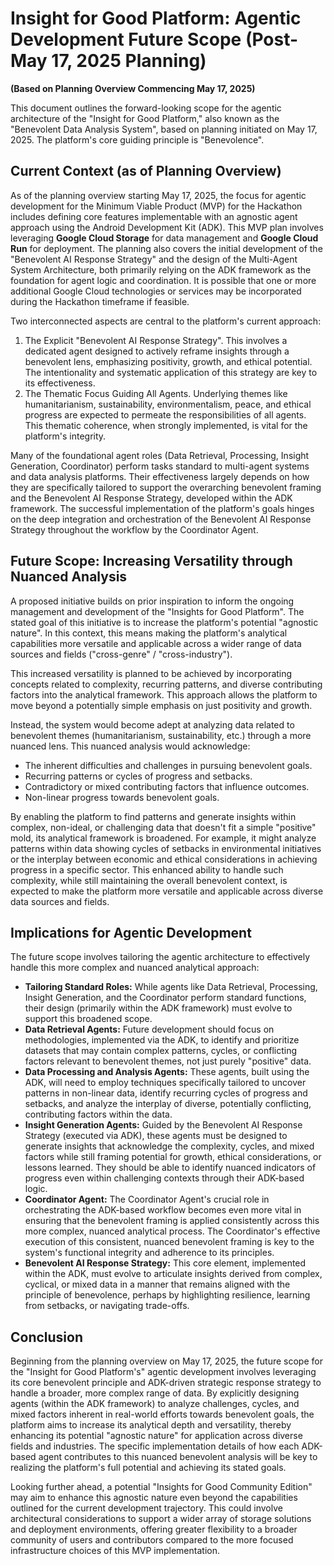 # Insight for Good Platform: Agentic Development Future Scope (Post-May 17, 2025 Planning)

**(Based on Planning Overview Commencing May 17, 2025)**

This document outlines the forward-looking scope for the agentic architecture of the "Insight for Good Platform," also known as the "Benevolent Data Analysis System", based on planning initiated on May 17, 2025. The platform's core guiding principle is "Benevolence".

## Current Context (as of Planning Overview)

As of the planning overview starting May 17, 2025, the focus for agentic development for the Minimum Viable Product (MVP) for the Hackathon includes defining core features implementable with an agnostic agent approach using the Android Development Kit (ADK). This MVP plan involves leveraging **Google Cloud Storage** for data management and **Google Cloud Run** for deployment. The planning also covers the initial development of the "Benevolent AI Response Strategy" and the design of the Multi-Agent System Architecture, both primarily relying on the ADK framework as the foundation for agent logic and coordination. It is possible that one or more additional Google Cloud technologies or services may be incorporated during the Hackathon timeframe if feasible.

Two interconnected aspects are central to the platform's current approach:
1.  The Explicit "Benevolent AI Response Strategy". This involves a dedicated agent designed to actively reframe insights through a benevolent lens, emphasizing positivity, growth, and ethical potential. The intentionality and systematic application of this strategy are key to its effectiveness.
2.  The Thematic Focus Guiding All Agents. Underlying themes like humanitarianism, sustainability, environmentalism, peace, and ethical progress are expected to permeate the responsibilities of all agents. This thematic coherence, when strongly implemented, is vital for the platform's integrity.

Many of the foundational agent roles (Data Retrieval, Processing, Insight Generation, Coordinator) perform tasks standard to multi-agent systems and data analysis platforms. Their effectiveness largely depends on how they are specifically tailored to support the overarching benevolent framing and the Benevolent AI Response Strategy, developed within the ADK framework. The successful implementation of the platform's goals hinges on the deep integration and orchestration of the Benevolent AI Response Strategy throughout the workflow by the Coordinator Agent.

## Future Scope: Increasing Versatility through Nuanced Analysis

A proposed initiative builds on prior inspiration to inform the ongoing management and development of the "Insights for Good Platform". The stated goal of this initiative is to increase the platform's potential "agnostic nature". In this context, this means making the platform's analytical capabilities more versatile and applicable across a wider range of data sources and fields ("cross-genre" / "cross-industry").

This increased versatility is planned to be achieved by incorporating concepts related to complexity, recurring patterns, and diverse contributing factors into the analytical framework. This approach allows the platform to move beyond a potentially simple emphasis on just positivity and growth.

Instead, the system would become adept at analyzing data related to benevolent themes (humanitarianism, sustainability, etc.) through a more nuanced lens. This nuanced analysis would acknowledge:
* The inherent difficulties and challenges in pursuing benevolent goals.
* Recurring patterns or cycles of progress and setbacks.
* Contradictory or mixed contributing factors that influence outcomes.
* Non-linear progress towards benevolent goals.

By enabling the platform to find patterns and generate insights within complex, non-ideal, or challenging data that doesn't fit a simple "positive" mold, its analytical framework is broadened. For example, it might analyze patterns within data showing cycles of setbacks in environmental initiatives or the interplay between economic and ethical considerations in achieving progress in a specific sector. This enhanced ability to handle such complexity, while still maintaining the overall benevolent context, is expected to make the platform more versatile and applicable across diverse data sources and fields.

## Implications for Agentic Development

The future scope involves tailoring the agentic architecture to effectively handle this more complex and nuanced analytical approach:
* **Tailoring Standard Roles:** While agents like Data Retrieval, Processing, Insight Generation, and the Coordinator perform standard functions, their design (primarily within the ADK framework) must evolve to support this broadened scope.
* **Data Retrieval Agents:** Future development should focus on methodologies, implemented via the ADK, to identify and prioritize datasets that may contain complex patterns, cycles, or conflicting factors relevant to benevolent themes, not just purely "positive" data.
* **Data Processing and Analysis Agents:** These agents, built using the ADK, will need to employ techniques specifically tailored to uncover patterns in non-linear data, identify recurring cycles of progress and setbacks, and analyze the interplay of diverse, potentially conflicting, contributing factors within the data.
* **Insight Generation Agents:** Guided by the Benevolent AI Response Strategy (executed via ADK), these agents must be designed to generate insights that acknowledge the complexity, cycles, and mixed factors while still framing potential for growth, ethical considerations, or lessons learned. They should be able to identify nuanced indicators of progress even within challenging contexts through their ADK-based logic.
* **Coordinator Agent:** The Coordinator Agent's crucial role in orchestrating the ADK-based workflow becomes even more vital in ensuring that the benevolent framing is applied consistently across this more complex, nuanced analytical process. The Coordinator's effective execution of this consistent, nuanced benevolent framing is key to the system's functional integrity and adherence to its principles.
* **Benevolent AI Response Strategy:** This core element, implemented within the ADK, must evolve to articulate insights derived from complex, cyclical, or mixed data in a manner that remains aligned with the principle of benevolence, perhaps by highlighting resilience, learning from setbacks, or navigating trade-offs.

## Conclusion

Beginning from the planning overview on May 17, 2025, the future scope for the "Insight for Good Platform's" agentic development involves leveraging its core benevolent principle and ADK-driven strategic response strategy to handle a broader, more complex range of data. By explicitly designing agents (within the ADK framework) to analyze challenges, cycles, and mixed factors inherent in real-world efforts towards benevolent goals, the platform aims to increase its analytical depth and versatility, thereby enhancing its potential "agnostic nature" for application across diverse fields and industries. The specific implementation details of how each ADK-based agent contributes to this nuanced benevolent analysis will be key to realizing the platform's full potential and achieving its stated goals.

Looking further ahead, a potential "Insights for Good Community Edition" may aim to enhance this agnostic nature even beyond the capabilities outlined for the current development trajectory. This could involve architectural considerations to support a wider array of storage solutions and deployment environments, offering greater flexibility to a broader community of users and contributors compared to the more focused infrastructure choices of this MVP implementation.
